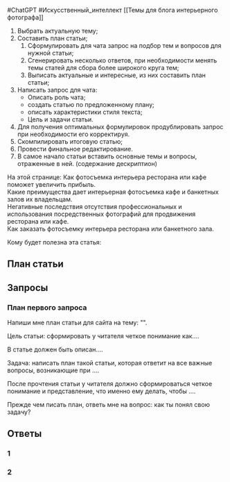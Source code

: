 #ChatGPT #Искусственный_интеллект
[[Темы для блога интерьерного фотографа]]

1. Выбрать актуальную тему;
2. Составить план статьи;
	1. Сформулировать для чата запрос на подбор тем и вопросов для нужной статьи;
	2. Сгенерировать несколько ответов, при необходимости менять темы статей для сбора более широкого круга тем;
	3. Выписать актуальные и интересные, из них составить план статьи;
3. Написать запрос для чата:
	- Описать роль чата;
	- создать статью по предложенному плану;
	- описать характеристики стиля текста;
	- Цель и задачи статьи.
4. Для получения оптимальных формулировок продублировать запрос при необходимости его корректируя.
5. Скомпилировать итоговую статью;
6. Провести финальное редактирование.
7. В самое начало статьи вставить основные темы и вопросы, отраженные в ней. (содержание дескриптион)



На этой странице:
Как фотосъемка интерьера ресторана или кафе поможет увеличить прибыль.  
Какие преимущества дает интерьерная фотосъемка кафе и банкетных залов их владельцам.  
Негативные последствия отсутствия профессиональных и использования посредственных фотографий для продвижения ресторана или кафе.  
Как заказать фотосъемку интерьера ресторана или банкетного зала.

Кому будет полезна эта статья:


## План статьи




## Запросы
### План первого запроса
Напиши мне план статьи для сайта на тему: "".

Цель статьи: сформировать у читателя четкое понимание как....

В статье должен быть описан....

Задача: написать план такой статьи, которая ответит на все важные вопросы, возникающие при ....

После прочтения статьи у читателя должно сформироваться четкое понимание и представление, что именно ему делать, чтобы ....

Прежде чем писать план, ответь мне на вопрос: как ты понял свою задачу?



## Ответы
### 1


### 2
